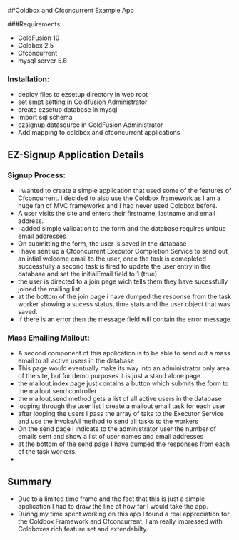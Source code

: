 ##Coldbox and Cfconcurrent Example App

###Requirements:
 - ColdFusion 10
 - Coldbox 2.5
 - Cfconcurrent 
 - mysql server 5.6


### Installation:
 - deploy files to ezsetup directory in web root
 - set smpt setting in Coldfusion Administrator
 - create ezsetup database in mysql
 - import sql schema
 - ezsignup datasource in ColdFusion Administrator
 - Add mapping to coldbox and cfconcurrent applications


## EZ-Signup Application Details


### Signup Process:
 - I wanted to create a simple application that used some of the features of Cfconcurrent. I decided to also use the Coldbox framework as I am a huge fan of MVC frameworks and I had never used Coldbox before.
 - A user visits the site and enters their firstname, lastname and email address.
 - I added simple validation to the form and the database requires unique email addresses
 - On submitting the form, the user is saved in the database
 - I have sent up a Cfconcurrent Executor Completion Service to send out an intial welcome email to the user, once the task is comepleted successfully a second task is fired to update the user entry in the database and set the initialEmail field to 1 (true).
 - the user is directed to a join page wich tells them they have sucessfully joined the mailing list
 - at the bottom of the join page i have dumped the response from the task worker showing a sucess status, time stats and the user object that was saved. 
 - If there is an error then the message field will contain the error message

### Mass Emailing Mailout:
 - A second component of this application is to be able to send out a mass email to all active users in the database
 - This page would eventually make its way into an administrator only area of the site, but for demo purposes it is just a stand alone page.
 - the mailout.index page just contains a button which submits the form to the mailout.send controller
 - the mailout.send method gets a list of all active users in the database
 - looping through the user list I create a mailout email task for each user
 - after looping the users i pass the array of taks to the Executor Service and use the invokeAll method to send all tasks to the workers
 - On the send page i indicate to the administrator user the number of emails sent and show a list of user names and email addresses
 - at the bottom of the send page I have dumped the responses from each of the task workers.
 - 
 
## Summary
- Due to a limited time frame and the fact that this is just a simple application I had to draw the line at how far I would take the app. 
- During my time spent working on this app I found a real appreciation for the Coldbox Framework and Cfconcurrent. I am really impressed with Coldboxes rich feature set and extendabilty.  
